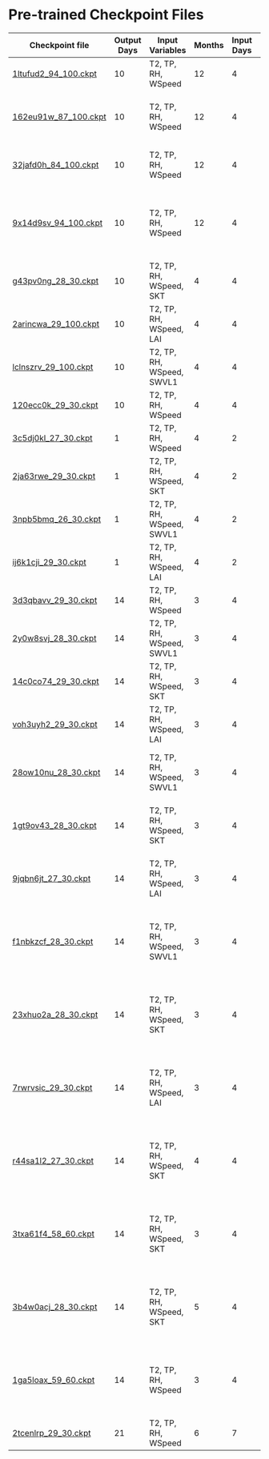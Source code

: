 # Pre-trained Checkpoint Files

| Checkpoint file                                                                              | Output Days | Input Variables           | Months | Input Days | Output Variable | Preprocessing                                                                     | Epochs | Accuracy                                                                               |
|----------------------------------------------------------------------------------------------|-------------|---------------------------|--------|------------|-----------------|-----------------------------------------------------------------------------------|--------|----------------------------------------------------------------------------------------|
| [1ltufud2_94_100.ckpt](src/model/checkpoints/pre_trained/4_10/1ltufud2/1ltufud2_94_100.ckpt) | 10          | T2, TP, RH, WSpeed        | 12     | 4          | FWI-Reanalysis  | - Box-cox transformation                                                          | 100    |  [1ltufud2_acc.png](src/model/checkpoints/pre_trained/4_10/1ltufud2/1ltufud2_acc.png)  |
| [162eu91w_87_100.ckpt](src/model/checkpoints/pre-trained/4_10/162eu91w/162eu91w_87_100.ckpt) | 10          | T2, TP, RH, WSpeed        | 12     | 4          | FWI-Reanalysis  | - Undersampling for FWI < 10<br>- Box-cox transformation                          | 100    |  [162eu91w_acc.png](src/model/checkpoints/pre-trained/4_10/162eu91w/162eu91w_acc.png)  |
| [32jafd0h_84_100.ckpt](src/model/checkpoints/pre-trained/4_10/32jafd0h/32jafd0h_84_100.ckpt) | 10          | T2, TP, RH, WSpeed        | 12     | 4          | FWI-Reanalysis  | - Class-Balanced Loss<br>- Box-cox transformation                                 | 100    |  [32jafd0h_acc.png](src/model/checkpoints/pre-trained/4_10/32jafd0h/32jafd0h_acc.png)  |
| [9x14d9sv_94_100.ckpt](src/model/checkpoints/pre-trained/4_10/9x14d9sv/9x14d9sv_94_100.ckpt) | 10          | T2, TP, RH, WSpeed        | 12     | 4          | FWI-Reanalysis  | - Class-Balanced Loss<br>- Undersampling for FWI < 10<br>- Box-cox transformation | 100    |  [9x14d9sv_acc.png](src/model/checkpoints/pre-trained/4_10/9x14d9sv/9x14d9sv_acc.png)  |
| [g43pv0ng_28_30.ckpt](src/model/checkpoints/pre-trained/4_10/g43pv0ng/g43pv0ng_28_30.ckpt)   | 10          | T2, TP, RH, WSpeed, SKT   | 4      | 4          | FWI-Reanalysis  | - Box-cox transformation                                                          | 30     |  [g43pv0ng_acc.png](src/model/checkpoints/pre-trained/4_10/g43pv0ng/g43pv0ng_acc.png)  |
| [2arincwa_29_100.ckpt](src/model/checkpoints/pre_trained/4_10/2arincwa/2arincwa_29_100.ckpt) | 10          | T2, TP, RH, WSpeed, LAI   | 4      | 4          | FWI-Reanalysis  | - Box-cox transformation                                                          | 30     |  [2arincwa_acc.png](src/model/checkpoints/pre-trained/4_10/2arincwa/2arincwa_acc.png)  |
| [lclnszrv_29_100.ckpt](src/model/checkpoints/pre-trained/4_10/lclnszrv/lclnszrv_29_100.ckpt) | 10          | T2, TP, RH, WSpeed, SWVL1 | 4      | 4          | FWI-Reanalysis  | - Box-cox transformation                                                          | 30     |  [lclnszrv_acc.png](src/model/checkpoints/pre-trained/4_10/lclnszrv/lclnszrv_acc.png)  |
| [120ecc0k_29_30.ckpt](src/model/checkpoints/pre-trained/4_10/120ecc0k/120ecc0k_29_30.ckpt)   | 10          | T2, TP, RH, WSpeed        | 4      | 4          | FWI-Reanalysis  | - Box-cox transformation                                                          | 30     |  [120ecc0k_acc.png](src/model/checkpoints/pre-trained/4_10/120ecc0k/120ecc0k_acc.png)  |
| [3c5dj0kl_27_30.ckpt](src/model/checkpoints/pre-trained/4_10/3c5dj0kl/3c5dj0kl_27_30.ckpt)   | 1           | T2, TP, RH, WSpeed        | 4      | 2          | FWI-Reanalysis  | - Box-cox transformation                                                          | 30     |  [3c5dj0kl_acc.png](src/model/checkpoints/pre-trained/4_10/3c5dj0kl/3c5dj0kl_acc.png)  |
| [2ja63rwe_29_30.ckpt](src/model/checkpoints/pre-trained/2_1/2ja63rwe/2ja63rwe_29_30.ckpt)    | 1           | T2, TP, RH, WSpeed, SKT   | 4      | 2          | FWI-Reanalysis  | - Box-cox transformation                                                          | 30     | [2ja63rwe_acc.png](src/model/checkpoints/pre-trained/2_1/2ja63rwe/2ja63rwe_acc.png)    |
| [3npb5bmq_26_30.ckpt](src/model/checkpoints/pre-trained/2_1/3npb5bmq/3npb5bmq_26_30.ckpt)    | 1           | T2, TP, RH, WSpeed, SWVL1 | 4      | 2          | FWI-Reanalysis  | - Box-cox transformation                                                          | 30     |  [3npb5bmq_acc.png](src/model/checkpoints/pre-trained/2_1/3npb5bmq/3npb5bmq_acc.png)   |
| [ij6k1cji_29_30.ckpt](src/model/checkpoints/pre-trained/2_1/ij6k1cji/ij6k1cji_29_30.ckpt)    | 1           | T2, TP, RH, WSpeed, LAI   | 4      | 2          | FWI-Reanalysis  | - Box-cox transformation                                                          | 30     | [ij6k1cji_acc.png](src/model/checkpoints/pre-trained/2_1/ij6k1cji/ij6k1cji_acc.png)    |
| [3d3qbavv_29_30.ckpt](src/model/checkpoints/pre-trained/4_14/3d3qbavv/3d3qbavv_29_30.ckpt)   | 14          | T2, TP, RH, WSpeed        | 3      | 4          | FWI-Reanalysis  | - Box-cox transformation                                                          | 30     |  [3d3qbavv_acc.png](src/model/checkpoints/pre-trained/4_14/3d3qbavv/3d3qbavv_acc.png)  |
| [2y0w8svj_28_30.ckpt](src/model/checkpoints/pre-trained/4_14/2y0w8svj/2y0w8svj_28_30.ckpt)   | 14          | T2, TP, RH, WSpeed, SWVL1 | 3      | 4          | FWI-Reanalysis  | - Box-cox transformation                                                          | 30     |  [2y0w8svj_acc.png](src/model/checkpoints/pre-trained/4_14/2y0w8svj/2y0w8svj_acc.png)  |
| [14c0co74_29_30.ckpt](src/model/checkpoints/pre-trained/4_14//14c0co74/14c0co74_29_30.ckpt)  | 14          | T2, TP, RH, WSpeed, SKT   | 3      | 4          | FWI-Reanalysis  | - Box-cox transformation                                                          | 30     |  [14c0co74_acc.png](src/model/checkpoints/pre-trained/4_14//14c0co74/14c0co74_acc.png) |
| [voh3uyh2_29_30.ckpt](src/model/checkpoints/pre-trained/4_14/voh3uyh2/voh3uyh2_29_30.ckpt)   | 14          | T2, TP, RH, WSpeed, LAI   | 3      | 4          | FWI-Reanalysis  | - Box-cox transformation                                                          | 30     | [voh3uyh2_acc.png](src/model/checkpoints/pre-trained/4_14/voh3uyh2/voh3uyh2_acc.png)   |
| [28ow10nu_28_30.ckpt](src/model/checkpoints/pre-trained/4_14/28ow10nu/28ow10nu_28_30.ckpt)   | 14          | T2, TP, RH, WSpeed, SWVL1 | 3      | 4          | FWI-Reanalysis  | - Undersampling for FWI < 10<br>- Box-cox transformation                          | 30     | [28ow10nu_acc.png](src/model/checkpoints/pre-trained/4_14/28ow10nu/28ow10nu_acc.png)   |
| [1gt9ov43_28_30.ckpt](src/model/checkpoints/pre-trained/4_14/1gt9ov43/1gt9ov43_28_30.ckpt)   | 14          | T2, TP, RH, WSpeed, SKT   | 3      | 4          | FWI-Reanalysis  | - Undersampling for FWI < 10<br>- Box-cox transformation                          | 30     |  [1gt9ov43_acc.png](src/model/checkpoints/pre-trained/4_14/1gt9ov43/1gt9ov43_acc.png)  |
| [9jqbn6jt_27_30.ckpt](src/model/checkpoints/pre-trained/4_14/9jqbn6jt/9jqbn6jt_27_30.ckpt)   | 14          | T2, TP, RH, WSpeed, LAI   | 3      | 4          | FWI-Reanalysis  | - Undersampling for FWI < 10<br>- Box-cox transformation                          | 30     |  [9jqbn6jt_acc.png](src/model/checkpoints/pre-trained/4_14/9jqbn6jt/9jqbn6jt_acc.png)  |
| [f1nbkzcf_28_30.ckpt](src/model/checkpoints/pre-trained/4_14/f1nbkzcf/f1nbkzcf_28_30.ckpt)   | 14          | T2, TP, RH, WSpeed, SWVL1 | 3      | 4          | FWI-Reanalysis  | - Class-Balanced Loss<br>- Undersampling for FWI < 10<br>- Box-cox transformation | 30     |  [f1nbkzcf_acc.png](src/model/checkpoints/pre-trained/4_14/f1nbkzcf/f1nbkzcf_acc.png)  |
| [23xhuo2a_28_30.ckpt](src/model/checkpoints/pre-trained/4_14/23xhuo2a/23xhuo2a_28_30.ckpt)   | 14          | T2, TP, RH, WSpeed, SKT   | 3      | 4          | FWI-Reanalysis  | - Class-Balanced Loss<br>- Undersampling for FWI < 10<br>- Box-cox transformation | 30     |  [23xhuo2a_acc.png](src/model/checkpoints/pre-trained/4_14/23xhuo2a/23xhuo2a_acc.png)  |
| [7rwrvsic_29_30.ckpt](src/model/checkpoints/pre-trained/4_14/7rwrvsic/7rwrvsic_29_30.ckpt)   | 14          | T2, TP, RH, WSpeed, LAI   | 3      | 4          | FWI-Reanalysis  | - Class-Balanced Loss<br>- Undersampling for FWI < 10<br>- Box-cox transformation | 30     | [7rwrvsic_acc.png](src/model/checkpoints/pre-trained/4_14/7rwrvsic/7rwrvsic_acc.png)   |
| [r44sa1l2_27_30.ckpt](src/model/checkpoints/pre-trained/4_14/r44sa1l2/r44sa1l2_27_30.ckpt)   | 14          | T2, TP, RH, WSpeed, SKT   | 4      | 4          | FWI-Reanalysis  | - Class-Balanced Loss<br>- Undersampling for FWI < 10<br>- Box-cox transformation | 30     |  [r44sa1l2_acc.png](src/model/checkpoints/pre-trained/4_14/r44sa1l2/r44sa1l2_acc.png)  |
| [3txa61f4_58_60.ckpt](src/model/checkpoints/pre-trained/4_14/3txa61f4/3txa61f4_58_60.ckpt)   | 14          | T2, TP, RH, WSpeed, SKT   | 3      | 4          | FWI-Reanalysis  | - Class-Balanced Loss<br>- Undersampling for FWI < 10<br>- Box-cox transformation | 60     |  [3txa61f4_acc.png](src/model/checkpoints/pre-trained/4_14/3txa61f4/3txa61f4_acc.png)  |
| [3b4w0acj_28_30.ckpt](src/model/checkpoints/pre-trained/4_14/3b4w0acj/3b4w0acj_28_30.ckpt)   | 14          | T2, TP, RH, WSpeed, SKT   | 5      | 4          | FWI-Reanalysis  | - Class-Balanced Loss<br>- Undersampling for FWI < 10<br>- Box-cox transformation | 30     |  [3b4w0acj_acc.png](src/model/checkpoints/pre-trained/4_14/3b4w0acj/3b4w0acj_acc.png)  |
| [1ga5loax_59_60.ckpt](src/model/checkpoints/pre-trained/4_14/1ga5loax/1ga5loax_59_60.ckpt)   | 14          | T2, TP, RH, WSpeed        | 3      | 4          | FWI-Reanalysis  | - Class-Balanced Loss<br>- Undersampling for FWI < 10<br>- Box-cox transformation | 60     |  [1ga5loax_acc.png](src/model/checkpoints/pre-trained/4_14/1ga5loax/1ga5loax_acc.png)  |
| [2tcenlrp_29_30.ckpt](src/model/checkpoints/pre-trained/7_21/2tcenlrp/2tcenlrp_29_30.ckpt)   | 21          | T2, TP, RH, WSpeed        | 6      | 7          | FWI-Reanalysis  | - Box-cox transformation                                                          | 30     | [2tcenlrp_acc.png](src/model/checkpoints/pre-trained/7_21/2tcenlrp/2tcenlrp_acc.png)   |
